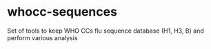 # whocc-sequences
Set of tools to keep WHO CCs flu sequence database (H1, H3, B) and perform various analysis
